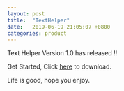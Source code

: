 ```yaml
---
layout: post
title:  "TextHelper"
date:   2019-06-19 21:05:07 +0800
categories: product
---
```


Text Helper Version 1.0 has released !!

Get Started, Click [here](http://roy-h.github.io/roywithblog/cdn/setup.msi) to download.

Life is good, hope you enjoy.

